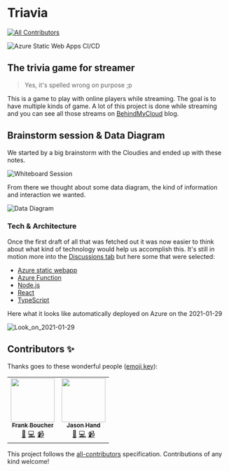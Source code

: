 # Triavia
<!-- ALL-CONTRIBUTORS-BADGE:START - Do not remove or modify this section -->
[![All Contributors](https://img.shields.io/badge/all_contributors-2-orange.svg?style=flat-square)](#contributors-)
<!-- ALL-CONTRIBUTORS-BADGE:END -->
![Azure Static Web Apps CI/CD](https://github.com/FBoucher/triavia/workflows/Azure%20Static%20Web%20Apps%20CI/CD/badge.svg?branch=dev)

## The **trivia** game for streamer

> Yes, it's spelled wrong on purpose ;p

This is a game to play with online players while streaming. The goal is to have multiple kinds of game. A lot of this project is done while streaming and you can see all those streams on [BehindMyCloud](https://behindmycloud.com/projects/#triavia) blog.  

## Brainstorm session & Data Diagram

We started by a big brainstorm with the Cloudies and ended up with these notes.

![Whiteboard Session][WhiteboardSession]

From there we thought about some data diagram, the kind of information and interaction we wanted.

![Data Diagram][DataDiagram]

### Tech & Architecture

Once the first draft of all that was fetched out it was now easier to think about what kind of technology would help us accomplish this.
It's still in motion more into the [Discussions tab](https://github.com/FBoucher/triavia/discussions) but here some that were selected:

- [Azure static webapp](https://azure.microsoft.com/services/app-service/static/?WT.mc_id=dotnet-0000-frbouche)
- [Azure Function](https://azure.microsoft.com/services/functions/?WT.mc_id=dotnet-0000-frbouche)
- [Node.js](https://nodejs.org/)
- [React](https://reactjs.org/)
- [TypeScript](https://www.typescriptlang.org/)


Here what it looks like automatically deployed on Azure on the 2021-01-29

![Look_on_2021-01-29][Look_on_2021-01-29]

[WhiteboardSession]: medias/WhiteBoard.svg
[DataDiagram]: medias/triavia-data-diagram.png
[Look_on_2021-01-29]: medias/Look_on_2021-01-29.png

## Contributors ✨

Thanks goes to these wonderful people ([emoji key](https://allcontributors.org/docs/en/emoji-key)):

<!-- ALL-CONTRIBUTORS-LIST:START - Do not remove or modify this section -->
<!-- prettier-ignore-start -->
<!-- markdownlint-disable -->
<table>
  <tr>
    <td align="center"><a href="http://cloud5mins.com"><img src="https://avatars3.githubusercontent.com/u/2404846?v=4" width="100px;" alt=""/><br /><sub><b>Frank Boucher</b></sub></a><br /><a href="#ideas-fboucher" title="Ideas, Planning, & Feedback">🤔</a> <a href="https://github.com/FBoucher/triavia/commits?author=fboucher" title="Code">💻</a> <a href="#video-fboucher" title="Videos">📹</a></td>
    <td align="center"><a href="http://www.jasonhand.com"><img src="https://avatars0.githubusercontent.com/u/1173344?v=4" width="100px;" alt=""/><br /><sub><b>Jason Hand</b></sub></a><br /><a href="#ideas-jasonhand" title="Ideas, Planning, & Feedback">🤔</a> <a href="https://github.com/FBoucher/triavia/commits?author=jasonhand" title="Code">💻</a> <a href="#video-jasonhand" title="Videos">📹</a></td>
  </tr>
</table>

<!-- markdownlint-enable -->
<!-- prettier-ignore-end -->
<!-- ALL-CONTRIBUTORS-LIST:END -->

This project follows the [all-contributors](https://github.com/all-contributors/all-contributors) specification. Contributions of any kind welcome!
